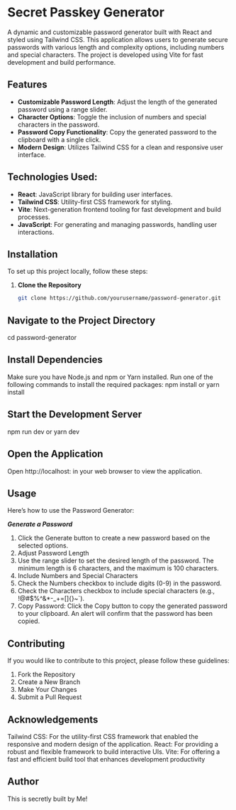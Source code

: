 # Secret Passkey Generator

A dynamic and customizable password generator built with React and styled using Tailwind CSS. This application allows users to generate secure passwords with various length and complexity options, including numbers and special characters. The project is developed using Vite for fast development and build performance.

## Features

- **Customizable Password Length**: Adjust the length of the generated password using a range slider.
- **Character Options**: Toggle the inclusion of numbers and special characters in the password.
- **Password Copy Functionality**: Copy the generated password to the clipboard with a single click.
- **Modern Design**: Utilizes Tailwind CSS for a clean and responsive user interface.

## Technologies Used:

- **React**: JavaScript library for building user interfaces.
- **Tailwind CSS**: Utility-first CSS framework for styling.
- **Vite**: Next-generation frontend tooling for fast development and build processes.
- **JavaScript**: For generating and managing passwords, handling user interactions.

## Installation

To set up this project locally, follow these steps:

1. **Clone the Repository**

   ```bash
   git clone https://github.com/yourusername/password-generator.git

## Navigate to the Project Directory
  cd password-generator
  
## Install Dependencies

Make sure you have Node.js and npm or Yarn installed. Run one of the following commands to install the required packages:
  npm install or yarn install
## Start the Development Server
npm run dev or yarn dev

## Open the Application

Open http://localhost: in your web browser to view the application.

## Usage
Here’s how to use the Password Generator:

***Generate a Password***

1. Click the Generate button to create a new password based on the selected options.
2. Adjust Password Length
3. Use the range slider to set the desired length of the password. The minimum length is 6 characters, and the maximum is 100 characters.
4. Include Numbers and Special Characters
5. Check the Numbers checkbox to include digits (0-9) in the password.
6. Check the Characters checkbox to include special characters (e.g., !@#$%^&*-_+=[]{}~`).
7. Copy Password: Click the Copy button to copy the generated password to your clipboard. An alert will confirm that the password has been copied.

## Contributing
If you would like to contribute to this project, please follow these guidelines:

1. Fork the Repository
2. Create a New Branch
3. Make Your Changes
4. Submit a Pull Request

## Acknowledgements
Tailwind CSS: For the utility-first CSS framework that enabled the responsive and modern design of the application.
React: For providing a robust and flexible framework to build interactive UIs.
Vite: For offering a fast and efficient build tool that enhances development productivity

## Author
This is secretly built by Me!
